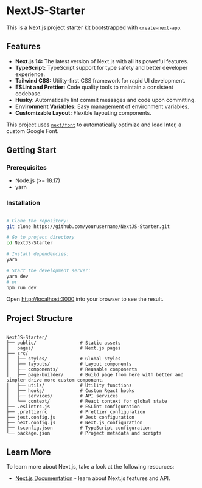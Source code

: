 # NextJS-Starter

This is a [Next.js](https://nextjs.org/) project starter kit bootstrapped with [`create-next-app`](https://github.com/vercel/next.js/tree/canary/packages/create-next-app).

## Features

- **Next.js 14:** The latest version of Next.js with all its powerful features.
- **TypeScript:** TypeScript support for type safety and better developer experience.
- **Tailwind CSS:** Utility-first CSS framework for rapid UI development.
- **ESLint and Prettier:** Code quality tools to maintain a consistent codebase.
- **Husky:** Automatically lint commit messages and code upon committing.
- **Environment Variables:** Easy management of environment variables.
- **Customizable Layout:** Flexible layouting components.

This project uses [`next/font`](https://nextjs.org/docs/basic-features/font-optimization) to automatically optimize and load Inter, a custom Google Font.

## Getting Start

### Prerequisites

- Node.js (>= 18.17)
- yarn

### Installation

```bash

# Clone the repository:
git clone https://github.com/yourusername/NextJS-Starter.git

# Go to project directory
cd NextJS-Starter

# Install dependencies:
yarn

# Start the development server:
yarn dev
# or
npm run dev
```

Open [http://localhost:3000](http://localhost:3000) into your browser to see the result.

## Project Structure

```plaintext

NextJS-Starter/
├── public/                # Static assets
│   pages/                 # Next.js pages
├── src/
│   ├── styles/            # Global styles
│   ├── layouts/           # Layout components
│   ├── components/        # Reusable components
│   ├── page-builder/      # Build page from here with better and simpler drive more custom component.
│   ├── utils/             # Utility functions
│   ├── hooks/             # Custom React hooks
│   ├── services/          # API services
│   └── context/           # React context for global state
├── .eslintrc.js           # ESLint configuration
├── .prettierrc            # Prettier configuration
├── jest.config.js         # Jest configuration
├── next.config.js         # Next.js configuration
├── tsconfig.json          # TypeScript configuration
└── package.json           # Project metadata and scripts
```

## Learn More

To learn more about Next.js, take a look at the following resources:

- [Next.js Documentation](https://nextjs.org/docs) - learn about Next.js features and API.
